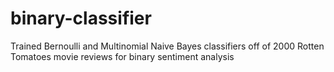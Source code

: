 # binary-classifier
Trained Bernoulli and Multinomial Naive Bayes classifiers off of 2000 Rotten Tomatoes movie reviews for binary sentiment analysis
